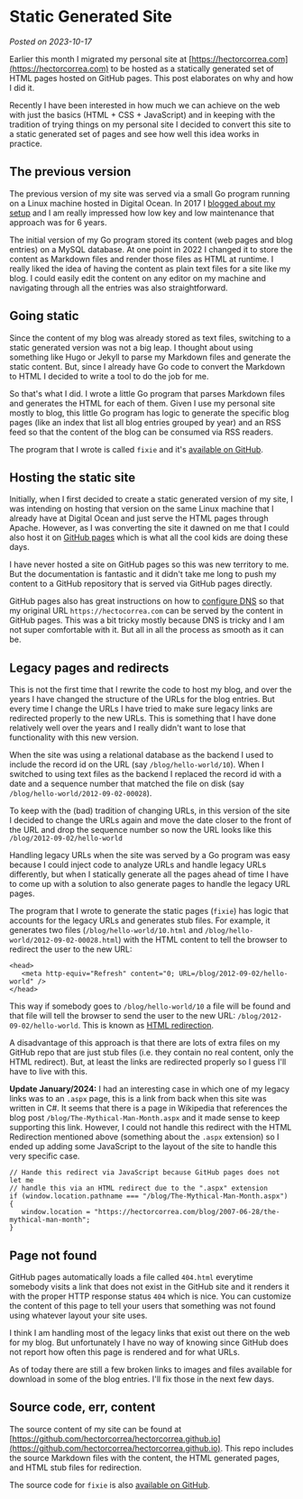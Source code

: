 # Static Generated Site
*Posted on 2023-10-17*

Earlier this month I migrated my personal site at [https://hectorcorrea.com](https://hectorcorrea.com) to be hosted as a statically generated set of HTML pages hosted on GitHub pages. This post elaborates on why and how I did it.

Recently I have been interested in how much we can achieve on the web with just the basics (HTML + CSS + JavaScript) and in keeping with the tradition of trying things on my personal site I decided to convert this site to a static generated set of pages and see how well this idea works in practice.

## The previous version

The previous version of my site was served via a small Go program running on a Linux machine hosted in Digital Ocean. In 2017 I [blogged about my setup](https://hectorcorrea.com/blog/2017-01-18/migrating-my-site-from-node-js-to-go) and I am really impressed how low key and low maintenance that approach was for 6 years.

The initial version of my Go program stored its content (web pages and blog entries) on a MySQL database. At one point in 2022 I changed it to store the content as Markdown files and render those files as HTML at runtime. I really liked the idea of having the content as plain text files for a site like my blog. I could easily edit the content on any editor on my machine and navigating through all the entries was also straightforward.

## Going static

Since the content of my blog was already stored as text files, switching to a static generated version was not a big leap. I thought about using something like Hugo or Jekyll to parse my Markdown files and generate the static content. But, since I already have Go code to convert the Markdown to HTML I decided to write a tool to do the job for me.

So that's what I did. I wrote a little Go program that parses Markdown files and generates the HTML for each of them. Given I use my personal site mostly to blog, this little Go program has logic to generate the specific blog pages (like an index that list all blog entries grouped by year) and an RSS feed so that the content of the blog can be consumed via RSS readers.

The program that I wrote is called `fixie` and it's [available on GitHub](https://github.com/hectorcorrea/fixie).

## Hosting the static site

Initially, when I first decided to create a static generated version of my site, I was intending on hosting that version on the same Linux machine that I already have at Digital Ocean and just serve the HTML pages through Apache. However, as I was converting the site it dawned on me that I could also host it on [GitHub pages](https://pages.github.com/) which is what all the cool kids are doing these days.

I have never hosted a site on GitHub pages so this was new territory to me. But the documentation is fantastic and it didn't take me long to push my content to a GitHub repository that is served via GitHub pages directly.

GitHub pages also has great instructions on how to [configure DNS](https://docs.github.com/en/pages/configuring-a-custom-domain-for-your-github-pages-site/managing-a-custom-domain-for-your-github-pages-site) so that my original URL `https://hectocorrea.com` can be served by the content in GitHub pages. This was a bit tricky mostly because DNS is tricky and I am not super comfortable with it. But all in all the process as smooth as it can be.

## Legacy pages and redirects

This is not the first time that I rewrite the code to host my blog, and over the years I have changed the structure of the URLs for the blog entries. But every time I change the URLs I have tried to make sure legacy links are redirected properly to the new URLs. This is something that I have done relatively well over the years and I really didn't want to lose that functionality with this new version.

When the site was using a relational database as the backend I used to include the record id on the URL (say `/blog/hello-world/10`). When I switched to using text files as the backend I replaced the record id with a date and a sequence number that matched the file on disk (say `/blog/hello-world/2012-09-02-00028`).

To keep with the (bad) tradition of changing URLs, in this version of the site I decided to change the URLs again and move the date closer to the front of the URL and drop the sequence number so now the URL looks like this `/blog/2012-09-02/hello-world`

Handling legacy URLs when the site was served by a Go program was easy because I could inject code to analyze URLs and handle legacy URLs differently, but when I statically generate all the pages ahead of time I have to come up with a solution to also generate pages to handle the legacy URL pages.

The program  that I wrote to generate the static pages (`fixie`) has logic that accounts for the legacy URLs and generates stub files. For example, it generates two files (`/blog/hello-world/10.html` and `/blog/hello-world/2012-09-02-00028.html`) with the HTML content to tell the browser to redirect the user to the new URL:

```
<head>
   <meta http-equiv="Refresh" content="0; URL=/blog/2012-09-02/hello-world" />
</head>
```

This way if somebody goes to `/blog/hello-world/10` a file will be found and that file will tell the browser to send the user to the new URL: `/blog/2012-09-02/hello-world`. This is known as [HTML redirection](<https://developer.mozilla.org/en-US/docs/Web/HTTP/Redirections#html_redirections>).

A disadvantage of this approach is that there are lots of extra files on my GitHub repo that are just stub files (i.e. they contain no real content, only the HTML redirect). But, at least the links are redirected properly so I guess I'll have to live with this.

**Update January/2024:** I had an interesting case in which one of my legacy links was to an `.aspx` page, this is a link from back when this site was written in C#. It seems that there is a page in Wikipedia that references the blog post `/blog/The-Mythical-Man-Month.aspx` and it made sense to keep supporting this link. However, I could not handle this redirect with the HTML Redirection mentioned above (something about the `.aspx` extension) so I ended up adding some JavaScript to the layout of the site to handle this very specific case.

```
// Hande this redirect via JavaScript because GitHub pages does not let me
// handle this via an HTML redirect due to the ".aspx" extension
if (window.location.pathname === "/blog/The-Mythical-Man-Month.aspx") {
   window.location = "https://hectorcorrea.com/blog/2007-06-28/the-mythical-man-month";
}
```

## Page not found
GitHub pages automatically loads a file called `404.html` everytime somebody visits a link that does not exist in the GitHub site and it renders it with the proper HTTP response status `404` which is nice. You can customize the content of this page to tell your users that something was not found using whatever layout your site uses.

I think I am handling most of the legacy links that exist out there on the web for my blog. But unfortunately I have no way of knowing since GitHub does not report how often this page is rendered and for what URLs.

As of today there are still a few broken links to images and files available for download in some of the blog entries. I'll fix those in the next few days.

## Source code, err, content

The source content of my site can be found at [https://github.com/hectorcorrea/hectorcorrea.github.io](https://github.com/hectorcorrea/hectorcorrea.github.io). This repo includes the source Markdown files with the content, the HTML generated pages, and HTML stub files for redirection.

The source code for `fixie` is also [available on GitHub](https://github.com/hectorcorrea/fixie).
